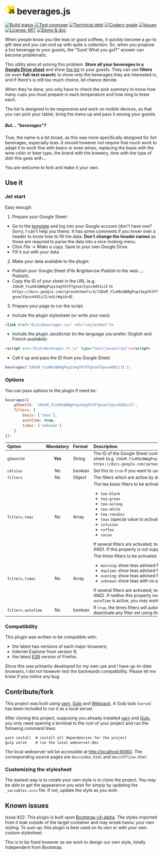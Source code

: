 # ![](resources/logo/beverages-js.png) beverages.js

[travis-badge]: https://img.shields.io/travis/cyChop/beverages-js.svg
[travis]: https://travis-ci.org/cyChop/beverages-js
[sonarc-badge]: https://img.shields.io/sonar/https/sonarqube.com/org.keyboardplaying.js:beverages/coverage.svg
[sonarc]: https://sonarqube.com/overview/coverage?id=org.keyboardplaying.js:beverages
[sonarq-badge]: https://img.shields.io/sonar/https/sonarqube.com/org.keyboardplaying.js:beverages/tech_debt.svg
[sonarq]: https://sonarqube.com/overview/debt?id=org.keyboardplaying.js:beverages
[codacy-badge]: https://img.shields.io/codacy/grade/91b218ebfb7941d7b057fbb3ed73e1b2.svg
[codacy]: https://www.codacy.com/app/cyrille-chopelet/beverages-js
[issues-badge]: https://img.shields.io/github/issues-raw/cyChop/beverages-js.svg
[issues]: https://github.com/cyChop/beverages-js/issues
[waffle]: https://waffle.io/cyChop/beverages-js
[licens-badge]: https://img.shields.io/github/license/cyChop/beverages-js.svg
[licens]: https://opensource.org/licenses/MIT

[demo-badge]: https://img.shields.io/badge/demo-%26%20doc-yellow.svg

[gdrive-sheet]: https://docs.google.com/spreadsheets/d/15DoM_Y1uH9zQWAgPxpiSegYGlP7gnoelFpxv4d91zJI
[gdrive-template]: https://docs.google.com/spreadsheets/d/1a2bsFMPeye_lnqif9XEWHgwm1ZaBk5PnICnXhHmbVsw
[demo-page]: https://cychop.github.io/beverages-js

[yarn]: https://yarnpkg.com
[gulp]: http://gulpjs.com
[webpack]: https://webpack.github.io

[![Build status][travis-badge]][travis]
[![Test coverage][sonarc-badge]][sonarc]
[![Technical debt][sonarq-badge]][sonarq]
[![Codacy grade][codacy-badge]][codacy]
[![Issues][issues-badge]][issues]
[![License: MIT][licens-badge]][licens]
[![Demo & doc][demo-badge]][demo-page]

When people know you like teas or good coffees, it quickly become a go-to gift idea and you can end up with quite a collection.
So, when you propose a hot beverage to your guests, the "Sure! What you got?" answer can become problematic.

This utility aims at solving this problem. **Store all your beverages in a [Google Drive sheet][gdrive-sheet]** and
show [the list][demo-page] to your guests. They can use **filters** (or even **full-text search**) to show only the beverages
they are interested in, and if there's is still too much choice, let chance decide.

When they're done, you only have to check the pick summary to know how many cups you must prepare in each temperature and
how long to brew each.

The list is designed to be responsive and work on mobile devices, so that you can pick your tablet, bring the menu up and
pass it among your guests.

##### But... "beverages"?

True, the name is a bit broad, as this was more specifically designed for _hot_ beverages, especially teas. It should however not require that much work to adapt it to work fine with beers or even wines, replacing the basis with the wine color or beer type, the brand with the brewery, time with the type of dish this goes with&hellip;

You are welcome to fork and make it your own.

## Use it

### Jet start

Easy enough:

1. Prepare your Google Sheet:
  - Go to the [template][gdrive-template] and log into your Google account (don't have one? Sorry, I can't help you there). It has some comments if you hover over a header to know how to fill the data. **Don't change the header names** as those are required to parse the data into a nice-looking menu.
  - Click _File_ &rightarrow; _Make a copy_. Save to your own Google Drive.
  - Fill it out with your data.
2. Make your data available to the plugin:
  - Publish your Google Sheet (_File_ &rightarrow _Publish to the web..._; Publish).
  - Copy the ID of your sheet in the URL (e.g. `15DoM_Y1uH9zQWAgPxpiSegYGlP7gnoelFpxv4d91zJI` in `https://docs.google.com/spreadsheets/d/15DoM_Y1uH9zQWAgPxpiSegYGlP7gnoelFpxv4d91zJI/edit#gid=0`).
3. Prepare your page to run the script:
  - Include the plugin stylesheet (or write your own):
  ```html
  <link href="dist/beverages.css" rel="stylesheet"/>
  ```
  - Include the plugin JavaScript (in the language you prefer; English and French available):
  ```html
  <script src="dist/beverages.fr.js" type="text/javascript"></script>
  ```
  - Call it up and pass the ID from you Google Sheet:
  ```javascript
  beverages('15DoM_Y1uH9zQWAgPxpiSegYGlP7gnoelFpxv4d91zJI');
  ```

### Options

You can pass options to the plugin if need be:

```javascript
beverages({
    gSheetId: '15DoM_Y1uH9zQWAgPxpiSegYGlP7gnoelFpxv4d91zJI',
    filters: {
        basis: ['teas'],
        autoTime: true,
        times: ['unknown']
    }
});
```

| Option             | Mandatory | Format  | Description |
| :----------------- | :-------: | :------ | :---------- |
| `gSheetId`         | **Yes**   | String  | The ID of the Google Sheet containing your data. This ID can be found in the URL to the published sheet (e.g. `15DoM_Y1uH9zQWAgPxpiSegYGlP7gnoelFpxv4d91zJI` in `https://docs.google.com/spreadsheets/d/15DoM_Y1uH9zQWAgPxpiSegYGlP7gnoelFpxv4d91zJI/pubhtml`) |
| `celsius`          | No        | boolean | Set this to `true` if you want to use Celsius. Fahrenheit will be used otherwise. |
| `filters`          | No        | Object  | The filters which are active by default. All filters are active if this option is not supplied. |
| `filters.teas`     | No        | Array   | The tea basis filters to be activated by default. The possible values are:<ul><li>`tea-black`</li><li>`tea-green`</li><li>`tea-oolong`</li><li>`tea-white`</li><li>`tea-rooibos`</li><li>`teas` (special value to activate all of the above)</li><li>`infusion`</li><li>`coffee`</li><li>`cocoa`</li></ul>If several filters are activated, teas with at least one valid condition will show (it's an OR, not an AND). If this property is not supplied, all filters will be active by default. |
| `filters.times`  | No        | Array   | The times filters to be activated by default. The possible values are:<ul><li>`morning`: show teas advised for morning;</li><li>`daytime`: show teas advised for daytime;</li><li>`evening`: show teas advised for evening;</li><li>`unknown`: show teas with no advice.</li></ul>If several filters are activated, teas with at least one valid condition will show (it's an OR, not an AND). If neither this property nor `autoTime` are supplied, all filters will be active by default. If `autoTime` is active, you may want to enable `unknown` to include teas with no time recommendation. |
| `filters.autoTime` | No        | boolean | If `true`, the times filters will automatically activate depending on the time of day. This option will not deactivate any filter set using the `times` property of `filters`. |

### Compatibility

This plugin was written to be compatible with:

- the latest two versions of each major browsers;
- Internet Explorer from version 9;
- the latest [ESR](https://www.mozilla.org/en-US/firefox/organizations/) version of Firefox.

Since this was primarily developed for my own use and I have up-to-date browsers, I did not however test the backwards compatibility. Please let me know if you notice any bug.

## Contribute/fork

This project was built using [yarn], [Gulp] and [Webpack]. A Gulp task (`serve`) has been included to run it as a local server.

After cloning this project, supposing you already installed [yarn] and [Gulp], you only need opening a terminal to the root of your project and run the following command lines:

```shell
yarn install  # install all dependencies for the project
gulp serve    # run the local webserver-dev
```

The local webserver will be accessible at <http://localhost:8080/>. The corresponding source pages are `dev/index.html` and `dev/offline.html`.

### Customizing the stylesheet

The easiest way is to create your own style is to clone the project. You may be able to get the appearance you wish for simply by updating the `_variables.scss` file. If not, update the style as you wish.

## Known issues

Issue #22: This plugin is built upon [Bootstrap v4-alpha](https://v4-alpha.getbootstrap.com). The styles imported from it leak outside of the target container and may wreak havoc your own styling. To sum up: this plugin is best used on its own or with your own custom stylesheet.

This is to be fixed however as we work to design our own style, totally independent from Bootstrap. 
